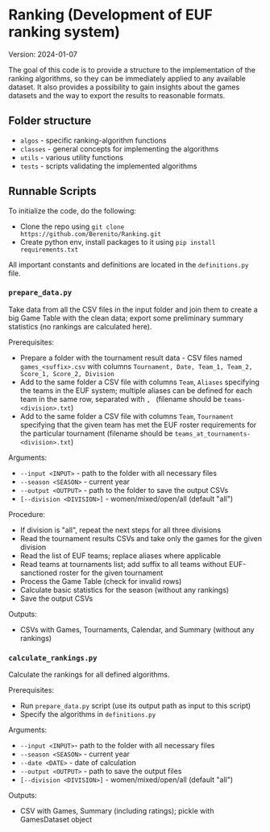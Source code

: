 # Ranking (Development of EUF ranking system)

Version: 2024-01-07

The goal of this code is to provide a structure to the implementation of the ranking algorithms, 
so they can be immediately applied to any available dataset. It also provides a possibility to gain 
insights about the games datasets and the way to export the results to reasonable formats.

## Folder structure

* `algos` - specific ranking-algorithm functions 
* `classes` - general concepts for implementing the algorithms
* `utils` - various utility functions
* `tests` - scripts validating the implemented algorithms

## Runnable Scripts

To initialize the code, do the following:
* Clone the repo using `git clone https://github.com/Berenito/Ranking.git`
* Create python env, install packages to it using `pip install requirements.txt`

All important constants and definitions are located in the `definitions.py` file.

### `prepare_data.py`

Take data from all the CSV files in the input folder and join them to create a big Game Table with the clean data;
export some preliminary summary statistics (no rankings are calculated here).

Prerequisites:
* Prepare a folder with the tournament result data - CSV files named `games_<suffix>.csv` with columns `Tournament, Date, Team_1, Team_2,
  Score_1, Score_2, Division`
* Add to the same folder a CSV file with columns `Team`, `Aliases` specifying the teams in the EUF system; multiple aliases can be
  defined for each team in the same row, separated with `, ` (filename should be `teams-<division>.txt`)
* Add to the same folder a CSV file with columns `Team`, `Tournament` specifying that the given team has met the
  EUF roster requirements for the particular tournament (filename should be `teams_at_tournaments-<division>.txt`)

Arguments:
* `--input <INPUT>` - path to the folder with all necessary files
* `--season <SEASON>` - current year
* `--output <OUTPUT>` - path to the folder to save the output CSVs
* `[--division <DIVISION>]` - women/mixed/open/all (default "all")

Procedure:
* If division is "all", repeat the next steps for all three divisions
* Read the tournament results CSVs and take only the games for the given division
* Read the list of EUF teams; replace aliases where applicable
* Read teams at tournaments list; add suffix to all teams without EUF-sanctioned roster for the given tournament
* Process the Game Table (check for invalid rows)
* Calculate basic statistics for the season (without any rankings)
* Save the output CSVs

Outputs:
* CSVs with Games, Tournaments, Calendar, and Summary (without any rankings)

### `calculate_rankings.py`

Calculate the rankings for all defined algorithms.

Prerequisites:
* Run `prepare_data.py` script (use its output path as input to this script)
* Specify the algorithms in `definitions.py`

Arguments:
* `--input <INPUT>`- path to the folder with all necessary files
* `--season <SEASON>` - current year
* `--date <DATE>` - date of calculation
* `--output <OUTPUT>` - path to save the output files
* `[--division <DIVISION>]` - women/mixed/open/all (default "all")

Outputs:
* CSV with Games, Summary (including ratings); pickle with GamesDataset object
  


